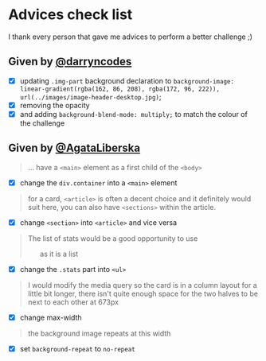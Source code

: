 # Advices check list

I thank every person that gave me advices to perform a better challenge ;)

## Given by [@darryncodes](https://www.frontendmentor.io/profile/darryncodes)

- [x] updating `.img-part` background declaration to `background-image: linear-gradient(rgba(162, 86, 208), rgba(172, 96, 222)), url(../images/image-header-desktop.jpg)`; 
- [x] removing the opacity 
- [x] and adding `background-blend-mode: multiply;` to match the colour of the challenge

## Given by [@AgataLiberska](https://www.frontendmentor.io/profile/AgataLiberska)

> ... have a `<main>` element as a first child of the `<body>`
- [x] change the `div.container` into a `<main>` element


> for a card, `<article>` is often a decent choice and it definitely would suit here, you can also have `<sections>` within the article. 
- [x] change `<section>` into `<article>` and vice versa 

> The list of stats would be a good opportunity to use <ul> as it is a list
- [x] change the `.stats` part into `<ul>`

> I would modify the media query so the card is in a column layout for a little bit longer, there isn't quite enough space for the two halves to be next to each other at 673px
- [x] change max-width
> the background image repeats at this width
- [x] set `background-repeat` to `no-repeat`